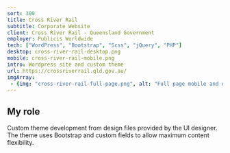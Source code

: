 ```yaml
---
sort: 300
title: Cross River Rail
subtitle: Corporate Website
client: Cross River Rail - Queensland Government
employer: Publicis Worldwide
tech: ["WordPress", "Bootstrap", "Scss", "jQuery", "PHP"]
desktop: cross-river-rail-desktop.png
mobile: cross-river-rail-mobile.png
intro: Wordpress site and custom theme
url: https://crossriverrail.qld.gov.au/
imgArray:
 - {img: "cross-river-rail-full-page.png", alt: "Full page mobile and desktop view."}
---
```


## My role

Custom theme development from design files provided by the UI designer. The theme uses Bootstrap and custom fields to allow maximum content flexibility.
